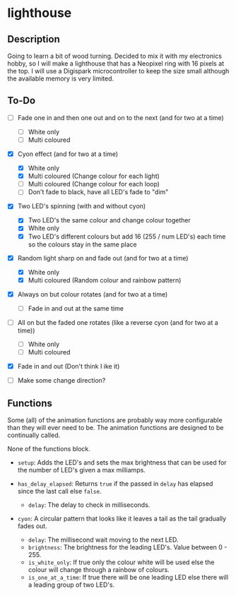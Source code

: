 # lighthouse

## Description
Going to learn a bit of wood turning. Decided to mix it with my electronics
hobby, so I will make a lighthouse that has a Neopixel ring with 16 pixels at
the top. I will use a Digispark microcontroller to keep the size small although
the available memory is very limited.

## To-Do
- [ ] Fade one in and then one out and on to the next (and for two at a time)
    - [ ] White only
    - [ ] Multi coloured

- [x] Cyon effect (and for two at a time)
    - [x] White only
    - [x] Multi coloured (Change colour for each light)
    - [ ] Multi coloured (Change colour for each loop)
    - [ ] Don't fade to black, have all LED's fade to "dim"

- [x] Two LED's spinning (with and without cyon)
    - [x] Two LED's the same colour and change colour together
    - [x] White only
    - [x] Two LED's different colours but add 16 (255 / num LED's) each time so
          the colours stay in the same place

- [x] Random light sharp on and fade out (and for two at a time)
    - [x] White only
    - [x] Multi coloured (Random colour and rainbow pattern)

- [x] Always on but colour rotates (and for two at a time)
    - [ ] Fade in and out at the same time

- [ ] All on but the faded one rotates (like a reverse cyon (and for two at a time))
    - [ ] White only
    - [ ] Multi coloured

- [x] Fade in and out (Don't think I ike it)

- [ ] Make some change direction?

## Functions
Some (all) of the animation functions are probably way more configurable than
they will ever need to be. The animation functions are designed to be
continually called.

None of the functions block.

- `setup`: Adds the LED's and sets the max brightness that can be used for the
number of LED's given a max milliamps.

- `has_delay_elapsed`: Returns `true` if the passed in `delay` has elapsed
since the last call else `false`.
    - `delay`: The delay to check in milliseconds.

- `cyon`: A circular pattern that looks like it leaves a tail as the tail
gradually fades out.
    - `delay`: The millisecond wait moving to the next LED.
    - `brightness`: The brightness for the leading LED's. Value between 0 - 255.
    - `is_white_only`: If true only the colour white will be used else the
    colour will change through a rainbow of colours.
    - `is_one_at_a_time`: If true there will be one leading LED else there will
    a leading group of two LED's.

